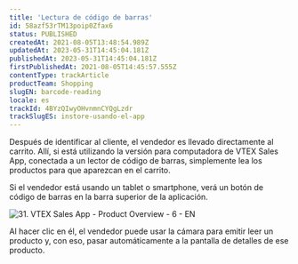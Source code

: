 ```yaml
---
title: 'Lectura de código de barras'
id: 58azf53rTM13poip0Zfax6
status: PUBLISHED
createdAt: 2021-08-05T13:48:54.989Z
updatedAt: 2023-05-31T14:45:04.181Z
publishedAt: 2023-05-31T14:45:04.181Z
firstPublishedAt: 2021-08-05T14:45:57.555Z
contentType: trackArticle
productTeam: Shopping
slugEN: barcode-reading
locale: es
trackId: 4BYzQIwyOHvnmnCYQgLzdr
trackSlugES: instore-usando-el-app
---
```


Después de identificar al cliente, el vendedor es llevado directamente al carrito. Allí, si está utilizando la versión para computadora de VTEX Sales App, conectada a un lector de código de barras, simplemente lea los productos para que aparezcan en el carrito.

Si el vendedor está usando un tablet o smartphone, verá un botón de código de barras <i class="fas fa-barcode"></i> en la barra superior de la aplicación.

![31. VTEX Sales App - Product Overview - 6 - EN](https://images.ctfassets.net/alneenqid6w5/4yAzpm3JHk9Ksjku7FbVcO/faddd95042b7890f597f30c00d933222/barcode.png)

Al hacer clic en él, el vendedor puede usar la cámara para emitir leer un producto y, con eso, pasar automáticamente a la pantalla de detalles de ese producto.
